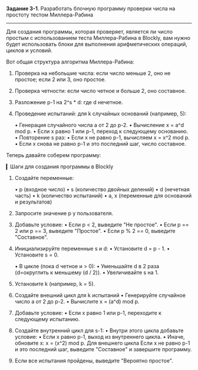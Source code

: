 ﻿**Задание 3-1**. Разработать блочную программу проверки числа на простоту тестом Миллера-Рабина 

---

Для создания программы, которая проверяет, является ли число простым с использованием теста Миллера-Рабина в Blockly, 
вам нужно будет использовать блоки для выполнения арифметических операций, циклов и условий. 

Вот общая структура алгоритма Миллера-Рабина:

1. Проверка на небольшие числа: если число меньше 2, оно не простое; если 2 или 3, оно простое.
2. Проверка четности: если число четное и больше 2, оно составное.
3. Разложение p-1 на 2^s * d: где d нечетное.
4. Проведение испытаний: для k случайных оснований (например, 5):

   • Генерация случайного числа a от 2 до p-2.
   • Вычисление x = a^d mod p.
   • Если x равно 1 или p-1, переход к следующему основанию.
   • Повторение s раз:
     • Если x не равно p-1, вычисляем x = x^2 mod p.
     • Если x снова не равно p-1 и это последний шаг, число составное.

Теперь давайте соберем программу:

▎Шаги для создания программы в Blockly

1. Создайте переменные:

   • p (входное число)
   • s (количество двойных делений)
   • d (нечетная часть)
   • k (количество испытаний)
   • a, x (переменные для оснований и результатов)

2. Запросите значение p у пользователя.

3. Добавьте условие:
   • Если p < 2, выведите "Не простое".
   • Если p == 2 или p == 3, выведите "Простое".
   • Если p % 2 == 0, выведите "Составное".

4. Инициализируйте переменные s и d:
   • Установите d = p - 1.
   • Установите s = 0.

   • В цикле (пока d четное и > 0):
     • Уменьшайте d в 2 раза (d=округлить к меньшему (d / 2)).
     • Увеличивайте s на 1.

5. Установите k (например, k = 5).

6. Создайте внешний цикл для k испытаний
   • Генерируйте случайное число a от 2 до p-2.
   • Вычислите x = (a^d) mod p.

7. Добавьте условие:
   • Если x равно 1 или p-1, переходите к следующему испытанию.

8. Создайте внутренний цикл для s-1:
   • Внутри этого цикла добавьте условие:
     • Если x равно p-1, выход из внутреннего цикла.
     • Иначе, обновите x: x = (x^2) mod p.
     Для внешнего цикла Если x не равно p-1 и это последний шаг, выведите "Составное" и завершите программу.

9. Если все испытания пройдены, выведите "Вероятно простое".